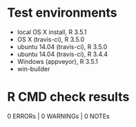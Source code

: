 # Test environments

- local OS X install, R 3.5.1
- OS X (travis-ci), R 3.5.0
- ubuntu 14.04 (travis-ci), R 3.5.0
- ubuntu 14.04 (travis-ci), R 3.4.4
- Windows (appveyor), R 3.5.1
- win-builder

# R CMD check results

0 ERRORs | 0 WARNINGs | 0 NOTEs
